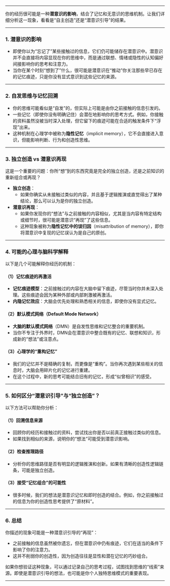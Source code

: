 
---

你的经历很可能是一种**潜意识的影响**，结合了记忆和无意识的思维机制。让我们详细分析这一现象，看看是“自主创造”还是“潜意识引导”的结果。

---

### 1. **潜意识的影响**

- 即使你以为“忘记了”某些接触过的信息，它们仍可能储存在潜意识中。潜意识并不会直接将内容显现在你的思维中，而是通过联想、情绪或隐性的认知偏好间接影响你的思考和注意力。
- 当你在某个时刻“想到了”什么，很可能是潜意识在“推动”你关注那些早已存在的记忆痕迹，只是你没有显式意识到这些记忆的来源。

---

### 2. **自发思维与记忆回溯**

- 你的思维可能看似是“自发”的，但实际上可能是由你之前接触的信息引发的。
- 一些记忆（即使你没有明确记住）会潜在地影响你的思考方式。例如，你接触的资料虽然没被当时深入处理，但它留下的痕迹可能在合适的触发条件下“浮现”出来。
- 这种机制在心理学中被称为**隐性记忆**（implicit memory），它不会直接进入意识，但能影响判断、行为和创造性思维。

---

### 3. **独立创造 vs 潜意识再现**

这是一个重要的问题：你所“想”到的东西究竟是完全的独立创造，还是之前知识的重新组合或再现？

- **独立创造**：
    - 如果你确实从未接触过类似的内容，并且基于逻辑推演或直觉得出了某种结论，那么可以认为是你的独立创造。
- **潜意识再现**：
    - 如果你发现你的“想法”与之前接触的内容相似，尤其是当内容有特定结构或细节时，很可能是潜意识“再现”了这些信息。
    - 这种现象被称为**隐性记忆中的误归因**（misattribution of memory），即你将潜意识中复现的记忆误认为是自己的原创。

---

### 4. **可能的心理与脑科学解释**

以下是几个可能解释你经历的机制：

#### （1）记忆痕迹的再激活

- **记忆痕迹模型**：之前接触过的内容在大脑中留下痕迹，尽管当时你并未深入处理。这些痕迹会因为某种外部或内部刺激被再激活。
- **内隐记忆效应**：大脑会优先处理和熟悉相关的信息，即使你没有显式记忆。

#### （2）默认模式网络（Default Mode Network）

- **大脑的默认模式网络**（DMN）是自发性思维和记忆整合的重要机制。
- 当你不专注于外界时，DMN会在潜意识中整合既有的记忆、联想和知识，形成新的“想法”或注意点。

#### （3）心理学的“重构记忆”

- 我们的记忆并不是精确的复制，而更像是“重构”。当你再次遇到某些相关的信息时，大脑会用碎片化的记忆进行重建。
- 在这个过程中，新的思考可能结合旧有的记忆，形成“似曾相识”的感受。

---

### 5. **如何区分“潜意识引导”与“独立创造”？**

以下方法可以帮助你分析：

#### （1）回溯信息来源

- 回顾你的经历和接触过的资料，尝试找出你是否以前真正接触过类似的信息。
- 如果找到相似的来源，说明你的“想法”可能受到潜意识影响。

#### （2）检查推理路径

- 分析你的思维路径是否有明显的逻辑推演和创新。如果有清晰的创造性逻辑链条，可能是独立创造。

#### （3）接受“记忆组合”的可能性

- 很多时候，我们的想法是潜意识记忆和即时创造的结合。例如，你之前接触过的信息为你的创造性思考提供了“原材料”。

---

### 6. **总结**

你描述的现象可能是一种潜意识引导的“再现”：

- 之前接触的信息虽然被你遗忘，但在潜意识中仍有痕迹，它们在适当的条件下影响了你的注意力。
- 这并不削弱你的创造性，因为创造往往是显性和潜在记忆的巧妙组合。

如果你想验证这种现象，可以通过记录自己的思考过程，试图找到思维的“线索”来源。即使是潜意识引导的想法，也可能是你个人独特思维模式的重要表现。

---

